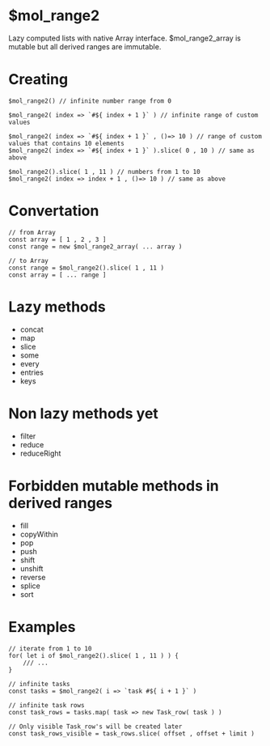 # $mol_range2

Lazy computed lists with native Array interface. $mol_range2_array is mutable but all derived ranges are immutable.

# Creating

```
$mol_range2() // infinite number range from 0

$mol_range2( index => `#${ index + 1 }` ) // infinite range of custom values

$mol_range2( index => `#${ index + 1 }` , ()=> 10 ) // range of custom values that contains 10 elements
$mol_range2( index => `#${ index + 1 }` ).slice( 0 , 10 ) // same as above

$mol_range2().slice( 1 , 11 ) // numbers from 1 to 10
$mol_range2( index => index + 1 , ()=> 10 ) // same as above
```

# Convertation

```
// from Array
const array = [ 1 , 2 , 3 ]
const range = new $mol_range2_array( ... array )
```

```
// to Array
const range = $mol_range2().slice( 1 , 11 ) 
const array = [ ... range ]
```

# Lazy methods

- concat
- map
- slice
- some
- every
- entries
- keys

# Non lazy methods yet

- filter
- reduce
- reduceRight

# Forbidden mutable methods in derived ranges

- fill
- copyWithin
- pop
- push
- shift
- unshift
- reverse
- splice
- sort

# Examples

```
// iterate from 1 to 10
for( let i of $mol_range2().slice( 1 , 11 ) ) {
	/// ...
}
```

```
// infinite tasks
const tasks = $mol_range2( i => `task #${ i + 1 }` )

// infinite task rows
const task_rows = tasks.map( task => new Task_row( task ) )

// Only visible Task_row's will be created later
const task_rows_visible = task_rows.slice( offset , offset + limit )
```
